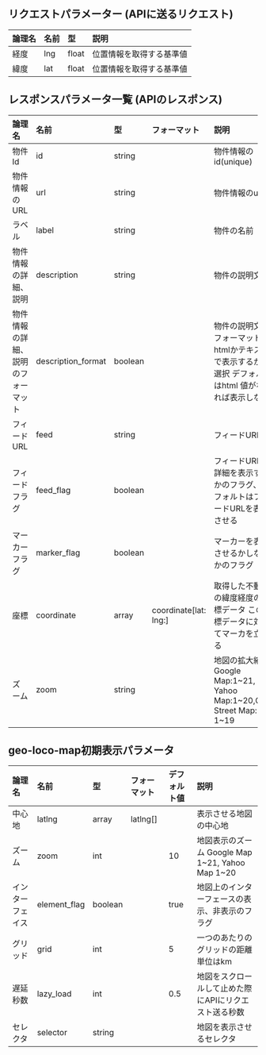 ## リクエストパラメーター (APIに送るリクエスト)


|論理名|名前|型|説明|
|:---|:---|:---|:---|
|経度|lng|float|位置情報を取得する基準値|
|緯度|lat|float|位置情報を取得する基準値|


## レスポンスパラメータ一覧 (APIのレスポンス)


|論理名|名前|型|フォーマット|説明|
|:---|:---|:---|:---|:---|
|物件Id|id|string||物件情報のid(unique)|
|物件情報のURL|url|string||物件情報のurl|
|ラベル|label|string||物件の名前|
|物件情報の詳細、説明|description|string||物件の説明文|
|物件情報の詳細、説明のフォーマット|description_format|boolean||物件の説明文のフォーマットhtmlかテキストで表示するかを選択 デフォルトはhtml 値がなければ表示しない|
|フィードURL|feed|string||フィードURL|
|フィードフラグ|feed_flag|boolean||フィードURLか詳細を表示するかのフラグ、デフォルトはフィードURLを表示させる|
|マーカーフラグ|marker_flag|boolean||マーカーを表示させるかしないかのフラグ|
|座標|coordinate|array|coordinate[lat: lng:]|取得した不動産の緯度経度の座標データ この座標データに対してマーカを立てる
|ズーム|zoom|string||地図の拡大縮小 Google Map:1~21, Yahoo Map:1~20,Open Street Map: 1~19 |

## geo-loco-map初期表示パラメータ

|論理名|名前|型|フォーマット|デフォルト値|説明|
|:---|:---|:---|:---|:---|:---|
|中心地|latlng|array|latlng[]||表示させる地図の中心地|
|ズーム|zoom|int||10|地図表示のズーム Google Map 1~21, Yahoo Map 1~20|
|インターフェイス|element_flag|boolean||true|地図上のインターフェースの表示、非表示のフラグ|
|グリッド|grid|int||5|一つのあたりのグリッドの距離 単位はkm|
|遅延秒数|lazy_load|int||0.5|地図をスクロールして止めた際にAPIにリクエスト送る秒数|
|セレクタ|selector|string|||地図を表示させるセレクタ|



